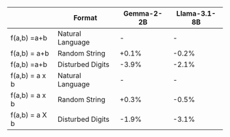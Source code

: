 |  | Format | Gemma-2-2B | Llama-3.1-8B |
| --- | --- | --- | --- |
| f(a,b) =a+b | Natural Language | - | - |
| f(a,b) = a+b | Random String | +0.1% | -0.2% |
| f(a,b) =a+b | Disturbed Digits | -3.9% | -2.1% |
| f(a,b) = a x b | Natural Language | - | - |
| f(a,b) = a x b | Random String | +0.3% | -0.5% |
| f(a,b) = a X b | Disturbed Digits | -1.9% | -3.1% |
